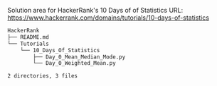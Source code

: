 Solution area for HackerRank's 10 Days of of Statistics 
URL: https://www.hackerrank.com/domains/tutorials/10-days-of-statistics

```bash
HackerRank
├── README.md
└── Tutorials
    └── 10_Days_Of_Statistics
        ├── Day_0_Mean_Median_Mode.py
        └── Day_0_Weighted_Mean.py

2 directories, 3 files
```
